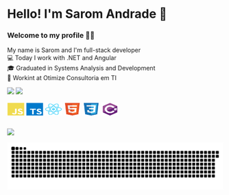 # Hello! I'm Sarom Andrade 👋

### Welcome to my profile 👨‍💻<br>
My name is Sarom and I'm full-stack developer<br>
💻 Today I work with .NET and Angular<br>
🎓 Graduated in Systems Analysis and Development<br>
👾 Workint at Otimize Consultoria em TI<br>

<div align="start">
  <img height="140em" src="https://github-readme-stats.vercel.app/api?username=SaromAndrade&show_icons=true&theme=dracula&include_all_commits=true&count_private=true"/>
  <img height="140em" src="https://github-readme-stats.vercel.app/api/top-langs/?username=SaromAndrade&layout=compact&langs_count=7&theme=dracula"/>
</div>
  <div style="display: inline_block"><br>
  <img align="center" alt="Rafa-Js" height="30" width="40" src="https://raw.githubusercontent.com/devicons/devicon/master/icons/javascript/javascript-plain.svg">
  <img align="center" alt="Rafa-Ts" height="30" width="40" src="https://raw.githubusercontent.com/devicons/devicon/master/icons/typescript/typescript-plain.svg">
  <img align="center" alt="Rafa-React" height="30" width="40" src="https://raw.githubusercontent.com/devicons/devicon/master/icons/react/react-original.svg">
  <img align="center" alt="Rafa-HTML" height="30" width="40" src="https://raw.githubusercontent.com/devicons/devicon/master/icons/html5/html5-original.svg">
  <img align="center" alt="Rafa-CSS" height="30" width="40" src="https://raw.githubusercontent.com/devicons/devicon/master/icons/css3/css3-original.svg">
  <img align="center" alt="Rafa-Csharp" height="30" width="40" src="https://raw.githubusercontent.com/devicons/devicon/master/icons/csharp/csharp-original.svg">
</div>
  
##
  
<div> 
  <a href="https://www.linkedin.com/in/sarom-andrade-116843148/" target="_blank"><img src="https://img.shields.io/badge/-LinkedIn-%230077B5?style=for-the-badge&logo=linkedin&logoColor=white" target="_blank"></a> 
  
  
   ![Snake animation](https://github.com/SaromAndrade/SaromAndrade/blob/output/github-contribution-grid-snake.svg)
  
</div>
